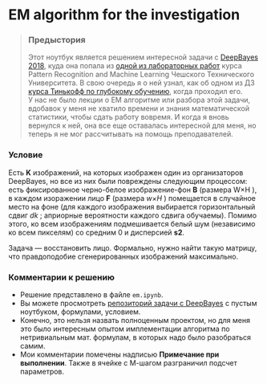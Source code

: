 # EM algorithm for the investigation

> ### Предыстория 
> Этот ноутбук является решением интересной задачи с [DeepBayes 2018](https://deepbayes.ru/2018/), куда она попала
> из [одной из лабораторных работ](https://cw.fel.cvut.cz/old/courses/ae4b33rpz/labs/12_em/start) курса Pattern Recognition and Machine Learning Чешского Технического Университета.
> В свою очередь я о ней узнал, как об одном из ДЗ [курса Тинькофф по глубокому обучению](https://fintech.tinkoff.ru/study/generation/dl/), когда проходил его.  
> У нас не было лекции о ЕМ алгоритме или разбора этой задачи, вдобавок у меня не хватило времени и знания математической статистики, чтобы сдать работу вовремя. И когда я вновь вернулся к ней, она все еще оставалась интересной для меня, но теперь я не мог рассчитывать на помощь преподавателей.

### Условие

Есть  **K**  изображений, на которых изображен один из организаторов DeepBayes, но все из них были повреждены следующим процессом: есть фиксированное черно-белое изображение-фон  **B**  (размера  W×H ), в каждом изоражении лицо  **F**  (размера  *w×H* ) помещается в случайное место на фоне (для каждого изображения выбирается горизонтальный сдвиг  *dk* ; априорные вероятности каждого сдвига обучаемы). Помимо этого, ко всем изображениям подмешивается белый шум (независимо ко всем пикселям) со средним 0 и дисперсией  **s2**.

Задача — восстановить лицо. Формально, нужно найти такую матрицу, что правдоподобие сгенерированных изображений максимально.

### Комментарии к решению

* Решение представлено в файле `em.ipynb`.
* Вы можете просмотреть [репозиторий задачи с DeepBayes](https://github.com/bayesgroup/deepbayes-2018/tree/master/day1_em) с пустым ноутбуком, формулами, условием.  
* Конечно, это нельзя назвать полноценным проектом, но для меня это было интересным опытом имплементации алгоритма по нетривиальным мат. формулам, в которых надо было разобраться самим.
* Мои комментарии помечены надписью **Примечание при выполнении**. Также в ячейке с М-шагом разграничил подсчет параметров.
